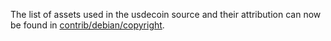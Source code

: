 The list of assets used in the usdecoin source and their attribution can now be found in [contrib/debian/copyright](../contrib/debian/copyright).
